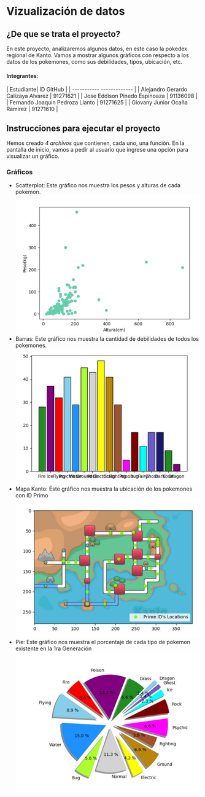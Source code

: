 # Vizualización de datos
## ¿De que se trata el proyecto?
En este proyecto, analizaremos algunos datos, en este caso la pokedex regional de Kanto. Vamos a mostrar algunos gráficos con respecto a los datos de los pokemones, como sus debilidades, tipos, ubicación, etc.

#### Integrantes:
| Estudiante| ID GitHub |
| ----------- ------------- |
| Alejandro Gerardo Calizaya Alvarez  | 91271621  |
| Jose Eddison Pinedo Espinoaza | 91136098  |
| Fernando Joaquin Pedroza Llanto | 91271625  |
| Giovany Junior Ocaña Ramirez | 91271610  |



## Instrucciones para ejecutar el proyecto
Hemos creado *4 archivos* que contienen, cada uno, una función. En la pantalla de inicio, vamos a pedir al usuario que ingrese una opción para visualizar un gráfico.

### Gráficos
- Scatterplot: Este gráfico nos muestra los pesos y alturas de cada pokemon.
![Grafico](Screenshot_181.png)
- Barras: Este gráfico nos muestra la cantidad de debilidades de todos los pokemones.
![Grafico](Screenshot_178.png)
- Mapa Kanto: Este gráfico nos muestra la ubicación de los pokemones con ID Primo
![Grafico](Screenshot_180.png)
- Pie: Este gráfico nos muestra el porcentaje de cada tipo de pokemon existente en la 1ra Generación
![Grafico](Screenshot_179.png)
